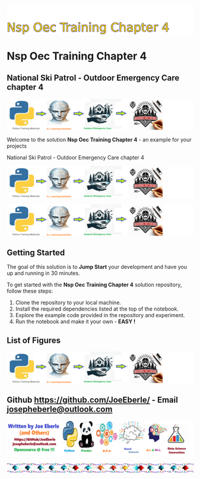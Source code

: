 ![Image image_filename](solution_sign.png)
    
# Nsp Oec Training Chapter 4 

## National Ski Patrol - Outdoor Emergency Care chapter 4

    
![Solution](code.png)

    
Welcome to the solution **Nsp Oec Training Chapter 4** - an example for your projects

National Ski Patrol - Outdoor Emergency Care chapter 4

![Solution](code.png)

    
![Solution](code.png)

    
## Getting Started

The goal of this solution is to **Jump Start** your development and have you up and running in 30 minutes. 

To get started with the **Nsp Oec Training Chapter 4** solution repository, follow these steps:
1. Clone the repository to your local machine.
2. Install the required dependencies listed at the top of the notebook.
3. Explore the example code provided in the repository and experiment.
4. Run the notebook and make it your own - **EASY !**
    
## List of Figures
 ![additional_image](NSP_OEC_Training_Chapter_4.png)  <br>
    

## Github https://github.com/JoeEberle/ - Email  josepheberle@outlook.com 
    
![Developer](developer.png)

![Brand](brand.png)
    